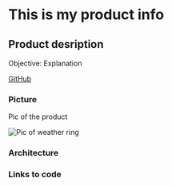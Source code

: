# This is my product info
## Product desription
Objective: Explanation

[GitHub](http://github.com)

### Picture
Pic of the product

![Pic of weather ring](https://github.com/a2mm-iot-hackathon/iot-samples/blob/master/SanePilots/weather-ring.gif)

### Architecture
### Links to code

